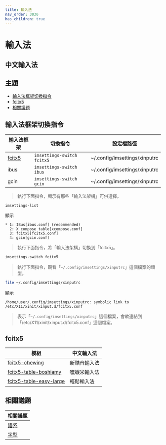 ```yaml
---
title: 輸入法
nav_order: 3030
has_children: true
---
```



# 輸入法


## 中文輸入法


## 主題

* [輸入法框架切換指令](#輸入法框架切換指令)
* [fcitx5](#fcitx5)
* [相關議題](#相關議題)




## 輸入法框架切換指令

| 輸入法框架 | 切換指令 | 設定檔路徑 |
| --- | --- | --- |
| [fcitx5](#fcitx5) | `imsettings-switch fcitx5` | ~/.config/imsettings/xinputrc |
| ibus | `imsettings-switch ibus` | ~/.config/imsettings/xinputrc |
| gcin | `imsettings-switch gcin` | ~/.config/imsettings/xinputrc |

> 執行下面指令，顯示有那些「輸入法架構」可供選擇。

``` sh
imsettings-list
```

顯示

```
* 1: IBus[ibus.conf] (recommended)
  2: X compose table[xcompose.conf]
  3: fcitx5[fcitx5.conf]
  4: gcin[gcin.conf]
```

> 執行下面指令，將「輸入法架構」切換到「fcitx5」。

``` sh
imsettings-switch fcitx5
```

> 執行下面指令，觀看「`~/.config/imsettings/xinputrc`」這個檔案的類型。

``` sh
file ~/.config/imsettings/xinputrc
```

顯示

```
/home/user/.config/imsettings/xinputrc: symbolic link to /etc/X11/xinit/xinput.d/fcitx5.conf
```

> 表示「`~/.config/imsettings/xinputrc`」這個檔案，會軟連結到「/etc/X11/xinit/xinput.d/fcitx5.conf」這個檔案。




## fcitx5

| 模組 | 中文輸入法 |
| --- | --- |
| [fcitx5-chewing](https://samwhelp.github.io/note-about-fedora-gnome-shell/read/subject/input-method/fcitx5/module/fcitx5-chewing.html) | 新酷音輸入法 |
| [fcitx5-table-boshiamy](https://samwhelp.github.io/note-about-fedora-gnome-shell/read/subject/input-method/fcitx5/table/fcitx5-table-boshiamy.html) | 嘸蝦米輸入法 |
| [fcitx5-table-easy-large](https://samwhelp.github.io/note-about-fedora-gnome-shell/read/subject/input-method/fcitx5/table/fcitx5-table-easy-large.html) | 輕鬆輸入法 |




## 相關議題

| 相關議題 |
| --- |
| [語系](https://samwhelp.github.io/note-about-fedora-gnome-shell/read/subject/locale.html) |
| [字型](https://samwhelp.github.io/note-about-fedora-gnome-shell/read/subject/font.html) |
